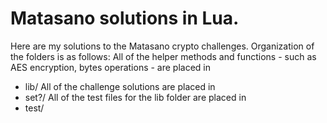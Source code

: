 # Matasano solutions in Lua.Here are my solutions to the Matasano crypto challenges. Organization of the folders is as follows:All of the helper methods and functions - such as AES encryption, bytes operations -  are placed in- lib/All of the challenge solutions are placed in- set?/All of the test files for the lib folder are placed in- test/